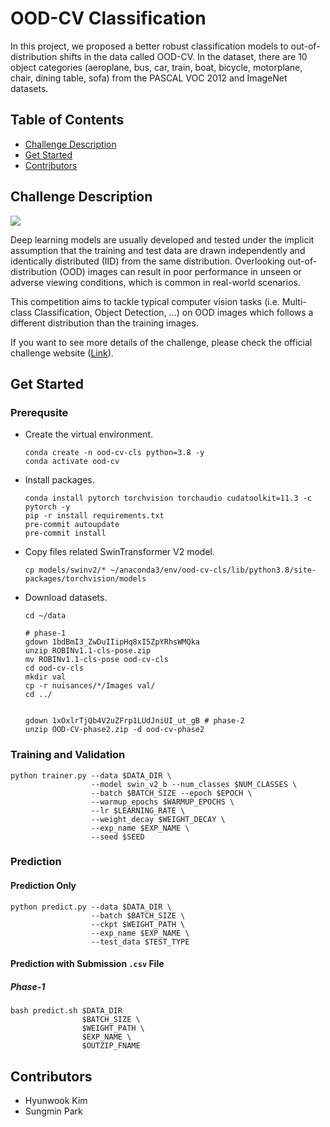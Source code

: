 # OOD-CV Classification

In this project, we proposed a better robust classification models to out-of-distribution shifts in the data called OOD-CV. In the dataset, there are 10 object categories (aeroplane, bus, car, train, boat, bicycle, motorplane, chair, dining table, sofa) from the PASCAL VOC 2012 and ImageNet datasets.

## Table of Contents

- [Challenge Description](#challenge-description)
- [Get Started](#get-started)
- [Contributors](#contributors)

## Challenge Description

<img src="https://www.ood-cv.org/images/motivation-6nuisances_small.jpg"></a>

Deep learning models are usually developed and tested under the implicit assumption that the training and test data are drawn independently and identically distributed (IID) from the same distribution. Overlooking out-of-distribution (OOD) images can result in poor performance in unseen or adverse viewing conditions, which is common in real-world scenarios.

This competition aims to tackle typical computer vision tasks (i.e. Multi-class Classification, Object Detection, ...) on OOD images which follows a different distribution than the training images.

If you want to see more details of the challenge, please check the official challenge website ([Link](https://www.ood-cv.org/)).

## Get Started

### Prerequsite

- Create the virtual environment.

    ```
    conda create -n ood-cv-cls python=3.8 -y
    conda activate ood-cv
    ```

- Install packages.

    ```
    conda install pytorch torchvision torchaudio cudatoolkit=11.3 -c pytorch -y
    pip -r install requirements.txt
    pre-commit autoupdate
    pre-commit install
    ```

- Copy files related SwinTransformer V2 model.

    ```
    cp models/swinv2/* ~/anaconda3/env/ood-cv-cls/lib/python3.8/site-packages/torchvision/models
    ```

- Download datasets.

    ```
    cd ~/data

    # phase-1
    gdown 1bdBmI3_ZwDuIIipHq8xI5ZpYRhsWMQka
    unzip ROBINv1.1-cls-pose.zip
    mv ROBINv1.1-cls-pose ood-cv-cls
    cd ood-cv-cls
    mkdir val
    cp -r nuisances/*/Images val/
    cd ../


    gdown 1xOxlrTjQb4V2uZFrp1LUdJniUI_ut_gB # phase-2
    unzip OOD-CV-phase2.zip -d ood-cv-phase2
    ```

### Training and Validation

```
python trainer.py --data $DATA_DIR \
                  --model swin_v2_b --num_classes $NUM_CLASSES \
                  --batch $BATCH_SIZE --epoch $EPOCH \
                  --warmup_epochs $WARMUP_EPOCHS \
                  --lr $LEARNING_RATE \
                  --weight_decay $WEIGHT_DECAY \
                  --exp_name $EXP_NAME \
                  --seed $SEED
```

### Prediction

#### Prediction Only
```
python predict.py --data $DATA_DIR \
                  --batch $BATCH_SIZE \
                  --ckpt $WEIGHT_PATH \
                  --exp_name $EXP_NAME \
                  --test_data $TEST_TYPE
```

#### Prediction with Submission `.csv` File

##### Phase-1

```
bash predict.sh $DATA_DIR
                $BATCH_SIZE \
                $WEIGHT_PATH \
                $EXP_NAME \
                $OUTZIP_FNAME
```

## Contributors

- Hyunwook Kim
- Sungmin Park
